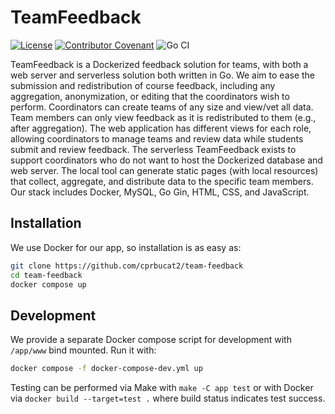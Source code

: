 # TeamFeedback

[![License](https://img.shields.io/badge/license-BSD--3-green)](LICENSE)
[![Contributor Covenant](https://img.shields.io/badge/Contributor%20Covenant-2.1-4baaaa.svg)](CODE_OF_CONDUCT.md)
![Go CI](https://github.com/cprbucat2/team-feedback/actions/workflows/go-ci.yml/badge.svg)

TeamFeedback is a Dockerized feedback solution for teams, with both a web server and serverless solution both written in Go. We aim to ease the submission and redistribution of course feedback, including any aggregation, anonymization, or editing that the coordinators wish to perform. Coordinators can create teams of any size and view/vet all data. Team members can only view feedback as it is redistributed to them (e.g., after aggregation). The web application has different views for each role, allowing coordinators to manage teams and review data while students submit and review feedback. The serverless TeamFeedback exists to support coordinators who do not want to host the Dockerized database and web server. The local tool can generate static pages (with local resources) that collect, aggregate, and distribute data to the specific team members. Our stack includes Docker, MySQL, Go Gin, HTML, CSS, and JavaScript.

## Installation
We use Docker for our app, so installation is as easy as:
```sh
git clone https://github.com/cprbucat2/team-feedback
cd team-feedback
docker compose up
```

## Development
We provide a separate Docker compose script for development with `/app/www` bind
mounted. Run it with:
```sh
docker compose -f docker-compose-dev.yml up
```
Testing can be performed via Make with `make -C app test` or with Docker via
`docker build --target=test .` where build status indicates test success.
